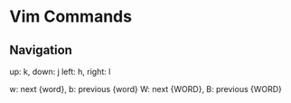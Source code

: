 # Vim Commands

## Navigation

up: k, down: j
left: h, right: l

w: next {word}, b: previous {word}
W: next {WORD}, B: previous {WORD}